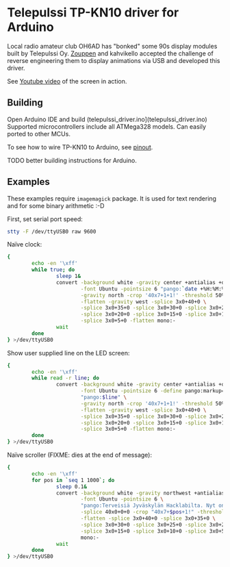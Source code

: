 # Telepulssi TP-KN10 driver for Arduino

Local radio amateur club OH6AD has "bonked" some 90s display modules
built by Telepulssi Oy. [Zouppen](https://twitter.com/zouppen) and
kahvikello accepted the challenge of reverse engineering them to
display animations via USB and developed this driver.

See [Youtube video](https://www.youtube.com/watch?v=fZEshGM8jz8) of
the screen in action.

## Building

Open Arduino IDE and build
(telepulssi_driver.ino](telepulssi_driver.ino) Supported
microcontrollers include all ATMega328 models. Can easily ported to
other MCUs.

To see how to wire TP-KN10 to Arduino, see [pinout](pinout.md).

TODO better building instructions for Arduino.

## Examples

These examples require `imagemagick` package. It is used for text
rendering and for some binary arithmetic :-D

First, set serial port speed:

```sh
stty -F /dev/ttyUSB0 raw 9600
```

Naïve clock:

```sh
{
        echo -en '\xff'
        while true; do
                sleep 1&
                convert -background white -gravity center +antialias +dither \
                        -font Ubuntu -pointsize 6 "pango:`date +%H:%M:%S`" \
                        -gravity north -crop '40x7+1+1!' -threshold 50% \
                        -flatten -gravity west -splice 3x0+40+0 \
                        -splice 3x0+35+0 -splice 3x0+30+0 -splice 3x0+25+0 \
                        -splice 3x0+20+0 -splice 3x0+15+0 -splice 3x0+10+0 \
                        -splice 3x0+5+0 -flatten mono:-
                wait
        done
} >/dev/ttyUSB0
```

Show user supplied line on the LED screen:

```sh
{
        echo -en '\xff'
        while read -r line; do
                convert -background white -gravity center +antialias +dither \
                        -font Ubuntu -pointsize 6 -define pango:markup=false \
                        "pango:$line" \
                        -gravity north -crop '40x7+1+1!' -threshold 50% \
                        -flatten -gravity west -splice 3x0+40+0 \
                        -splice 3x0+35+0 -splice 3x0+30+0 -splice 3x0+25+0 \
                        -splice 3x0+20+0 -splice 3x0+15+0 -splice 3x0+10+0 \
                        -splice 3x0+5+0 -flatten mono:-
        done
} >/dev/ttyUSB0
```

Naïve scroller (FIXME: dies at the end of message):

```sh
{
        echo -en '\xff'
        for pos in `seq 1 1000`; do
                sleep 0.1&
                convert -background white -gravity northwest +antialias +dither \
                        -font Ubuntu -pointsize 6 \
                        "pango:Terveisiä Jyväskylän Hacklabilta. Nyt on `date '+%d.%m.%Y %H:%M:%S'`. Moimoi!" \
                        -splice 40x0+0+0 -crop "40x7+$pos+1!" -threshold 50% \
                        -flatten -splice 3x0+40+0 -splice 3x0+35+0 \
                        -splice 3x0+30+0 -splice 3x0+25+0 -splice 3x0+20+0 \
                        -splice 3x0+15+0 -splice 3x0+10+0 -splice 3x0+5+0 \
                        mono:-
                wait
        done
} >/dev/ttyUSB0
```
